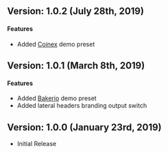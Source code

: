 <div class="thz-docs-codeblock" markdown="1">

## Version: 1.0.2 (July 28th, 2019)

#### Features
 - Added [Coinex](https://coinex.creatus.io) demo preset

## Version: 1.0.1 (March 8th, 2019)

#### Features
 - Added [Bakerio](https://bakerio.creatus.io) demo preset
 - Added lateral headers branding output switch

 
## Version: 1.0.0 (January 23rd, 2019)
 - Initial Release

</div>